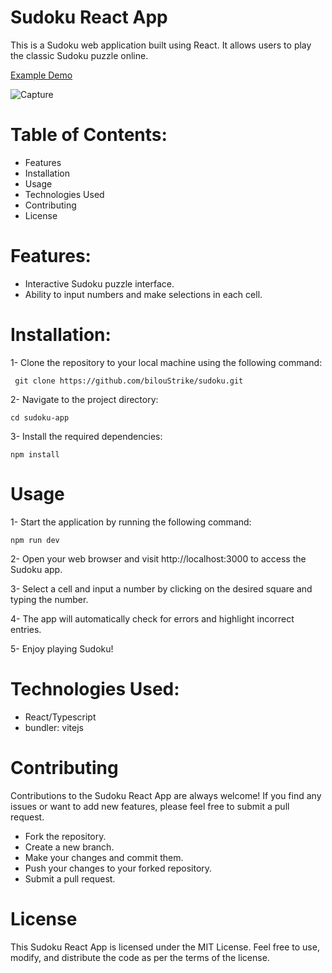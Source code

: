 # Sudoku React App

This is a Sudoku web application built using React. It allows users to play the classic Sudoku puzzle online.

[Example Demo](https://biloustrike.github.io/sudoku-app/)

![Capture](https://github.com/bilouStrike/sudoku-app/assets/12693924/857f922a-e5c8-4244-aad1-12dc23e1f8a4)

# Table of Contents:

- Features
- Installation
- Usage
- Technologies Used
- Contributing
- License

# Features:

- Interactive Sudoku puzzle interface.
- Ability to input numbers and make selections in each cell.

# Installation:

1- Clone the repository to your local machine using the following command:

```
 git clone https://github.com/bilouStrike/sudoku.git
```

2- Navigate to the project directory:

```
cd sudoku-app
```

3- Install the required dependencies:

```
npm install
```

# Usage

1- Start the application by running the following command:

```
npm run dev
```

2- Open your web browser and visit http://localhost:3000 to access the Sudoku app.

3- Select a cell and input a number by clicking on the desired square and typing the number.

4- The app will automatically check for errors and highlight incorrect entries.

5- Enjoy playing Sudoku!

# Technologies Used:

- React/Typescript
- bundler: vitejs

# Contributing

Contributions to the Sudoku React App are always welcome! If you find any issues or want to add new features, please feel free to submit a pull request.

- Fork the repository.
- Create a new branch.
- Make your changes and commit them.
- Push your changes to your forked repository.
- Submit a pull request.

# License

This Sudoku React App is licensed under the MIT License. Feel free to use, modify, and distribute the code as per the terms of the license.
